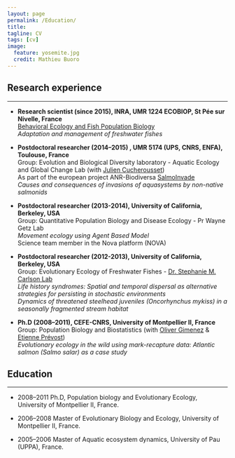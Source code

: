 ```yaml
---
layout: page
permalink: /Education/
title: 
tagline: CV
tags: [cv]
image:
  feature: yosemite.jpg
  credit: Mathieu Buoro
---
```



## Research experience  
---


* **Research scientist (since 2015), INRA, UMR 1224 ECOBIOP, St Pée sur Nivelle, France**  
[Behavioral Ecology and Fish Population Biology](http://www6.bordeaux-aquitaine.inra.fr/st_pee_eng/UMR-Ecobiop)  
*Adaptation and management of freshwater fishes*

* **Postdoctoral researcher (2014–2015) , UMR 5174 (UPS, CNRS, ENFA), Toulouse, France**  
Group: Evolution and Biological Diversity laboratory - Aquatic Ecology and Global Change  Lab  (with [Julien Cucherousset](http://www.juliencucherousset.fr/file/Home.html))  
As part of the european project ANR-Biodiversa [SalmoInvade](http://bioenv.gu.se/english/salmoinvade)  
*Causes and consequences of invasions of aquasystems by non-native salmonids*  


* **Postdoctoral researcher (2013-2014), University of California, Berkeley, USA**  
Group: Quantitative Population Biology and Disease Ecology - Pr Wayne Getz Lab  
*Movement ecology using Agent Based Model*  
Science team member in the Nova platform (NOVA)  


* **Postdoctoral researcher (2012-2013), University of California, Berkeley, USA**  
Group: Evolutionary Ecology of Freshwater Fishes - [Dr. Stephanie M. Carlson Lab](http://nature.berkeley.edu/carlsonlab/)  
*Life history syndromes: Spatial and temporal dispersal as alternative strategies for persisting in stochastic environments  
Dynamics of threatened steelhead juveniles (Oncorhynchus mykiss) in a seasonally fragmented stream habitat*  


* **Ph.D (2008–2011), CEFE-CNRS, University of Montpellier II, France**  
Group: Population Biology and Biostatistics  (with [Oliver Gimenez](https://oliviergimenez.wordpress.com/) & [Etienne Prévost](https://www6.bordeaux-aquitaine.inra.fr/st_pee/UMR-Ecobiop/Fiches-chercheurs/Etienne-Prevost))  
*Evolutionary ecology in the wild using mark-recapture data: Atlantic salmon (Salmo salar) as a case study*  

## Education  
---

* 2008–2011 Ph.D, Population biology and Evolutionary Ecology, University of Montpellier II, France.  

* 2006–2008 Master of Evolutionary Biology and Ecology, University of Montpellier II, France.

* 2005–2006 Master of Aquatic ecosystem dynamics, University of Pau (UPPA), France.  

